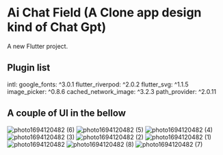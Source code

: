 # Ai Chat Field (A Clone app design kind of Chat Gpt)

A new Flutter project.

## Plugin list
 
  intl:
  google_fonts: ^3.0.1
  flutter_riverpod: ^2.0.2
  flutter_svg: ^1.1.5
  image_picker: ^0.8.6
  cached_network_image: ^3.2.3
  path_provider: ^2.0.11


## A couple of UI in the bellow 

![photo1694120482 (6)](https://github.com/Impapon/ai-chat-field/assets/53019982/32c85cac-6705-4cb9-9578-dd5d742c2e43)
![photo1694120482 (5)](https://github.com/Impapon/ai-chat-field/assets/53019982/24b3b7a6-6833-416e-ada2-c77c3af5be23)
![photo1694120482 (4)](https://github.com/Impapon/ai-chat-field/assets/53019982/52f2651b-88ea-43a2-985a-865ba88263a7)
![photo1694120482 (3)](https://github.com/Impapon/ai-chat-field/assets/53019982/3559617d-cbfa-4102-a147-9701ced8f156)
![photo1694120482 (2)](https://github.com/Impapon/ai-chat-field/assets/53019982/edbaea30-e29f-4052-bb73-3d606b19c60d)
![photo1694120482 (1)](https://github.com/Impapon/ai-chat-field/assets/53019982/bdeeb7c6-2c45-4b90-9681-632554d9458a)
![photo1694120482](https://github.com/Impapon/ai-chat-field/assets/53019982/5f4a9fd0-b81f-44dc-b800-0043f702d4b3)
![photo1694120482 (8)](https://github.com/Impapon/ai-chat-field/assets/53019982/1cfd9234-d17d-497c-8652-aee1580f569b)
![photo1694120482 (7)](https://github.com/Impapon/ai-chat-field/assets/53019982/42732529-6d5d-4d7c-a239-7a2b799c15c0)

